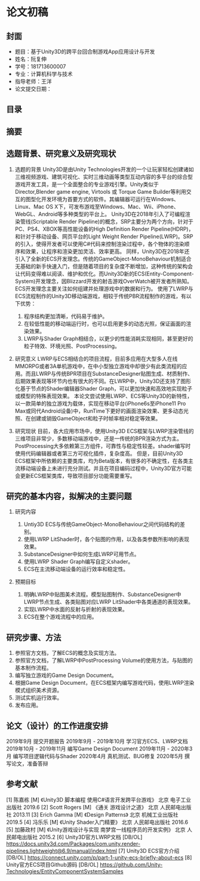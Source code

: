 # 论文初稿

## 封面 
- 题目：基于Unity3D的跨平台回合制游戏App应用设计与开发
- 姓名：阮复伸
- 学号：181713600007
- 专业：计算机科学与技术
- 指导老师：王洋
- 论文提交日期：

## 目录

## 摘要














## 选题背景、研究意义及研究现状
1. 选题的背景
    Unity3D是由Unity Technologies开发的一个让玩家轻松创建诸如三维视频游戏、建筑可视化、实时三维动画等类型互动内容的多平台的综合型游戏开发工具，是一个全面整合的专业游戏引擎。Unity类似于Director,Blender game engine, Virtools 或 Torque Game Builder等利用交互的图型化开发环境为首要方式的软件。其编辑器可运行在Windows、Linux、Mac OS X下，可发布游戏至Windows、Mac、Wii、iPhone、WebGL、Android等多种类型的平台上。
    Unity3D在2018年引入了可编程渲染管线(Scriptable Render Pipeline)的概念，SRP主要分为两个方向，针对于PC、PS4、XBOX等高性能设备的High Definition Render Pipeline(HDRP)，和针对于移动设备、网页平台的Light Weight Render Pipeline(LWRP)。SRP的引入，使得开发者可以使用C#代码来控制渲染过程中，各个物体的渲染顺序和效果，让程序和渲染更加灵活、效率更高。
    同样，Unity3D在2018年还引入了全新的ECS开发理念。传统的GameObject-MonoBehaviour机制适合无基础的新手快速入门，但是随着项目的复杂度不断增加，这种传统的架构会让代码变得难以阅读、维护和优化。而Unity3D新的ECS(Entity-Component-System)开发理念，因Blizzard开发的射击游戏OverWatch被开发者所熟知。ECS开发理念主要关注如何组建并处理游戏中的数据和行为。
    使用了LWRP与ECS流程制作的Unity3D移动端游戏，相较于传统PBR流程制作的游戏，有以下优势：
    1. 程序结构更加清晰，代码易于维护。
    2. 在较低性能的移动端运行时，也可以启用更多的动态光照，保证画面的渲染效果。
    3. LWRP与Shader Graph相结合，以更少的性能消耗实现相同，甚至更好的粒子特效、环境光照、PostProcessing。

2. 研究意义
    LWRP与ECS相结合的项目流程，目前多应用在大型多人在线MMORPG或者3A单机游戏中，在中小型独立游戏中却很少有此类流程的应用。而且LWRP与传统BPR项目在SubstanceDesigner贴图生成、材质制作、后期效果表现等环节内也有很大的不同。在LWRP中，Unity3D还支持了图形化基于节点的Shader编辑器Shader Graph，可以更加快速和高效地实现粒子或模型的特殊表现效果。
    本论文尝试使用LWRP、ECS等Unity3D的新特性，以一款简单的独立游戏为载体，实现在移动平台(iPhone6s至iPhone11 Pro Max或同代Android设备)中，RunTime下更好的画面渲染效果、更多动态光照、在创建或销毁GameObject和粒子时帧率相对稳定等效果。

3. 研究现状
    目前，各大应用市场中，使用Unity3D ECS框架与LWRP渲染管线的三维项目非常少，多数移动端游戏中，还是一传统的BPR渲染方式为主。PostProcessing大多依赖第三方组件，可靠性与稳定性较差。shader编写时使用代码编辑器或者第三方可视化插件，复杂度高。
    但是，目前Unity3D ECS框架中所依赖的主要类库，均为Beta版本，有很多的不确定性，在各类主流移动端设备上未进行充分测试。并且在项目编码过程中，Unity3D官方可能会更新ECS框架类库，导致项目部分功能需要重写。

## 研究的基本内容，拟解决的主要问题
1. 研究内容
   1. Untiy3D ECS与传统GameObject-MonoBehaviour之间代码结构的差别。
   2. 使用LWRP LitShader时，各个贴图的作用，以及各类参数所影响的表现效果。
   3. SubstanceDesigner中如何生成LWRP可用节点。
   4. 使用LWRP Shader Graph编写自定义shader。
   5. ECS在主流移动端设备的运行效率和稳定性。

2. 预期目标
   1. 明确LWRP中贴图美术流程。模型贴图制作、SubstanceDesigner中LWRP节点生成、各类贴图对应LWRP LitShader中各类通道的表现效果。
   2. 实现LWRP中水面的反射与折射的表现效果。
   3. ECS在整个游戏流程中的应用。

## 研究步骤、方法
1. 参照官方文档，了解ECS的概念及实现方法。
2. 参照官方文档，了解LWRP中PostProcessing Volume的使用方法，与贴图的基本制作流程。
3. 编写独立游戏的Game Design Document。
4. 根据Game Design Document，在ECS框架内编写游戏代码，使用LWRP渲染模式组织美术资源。
5. 测试实机运行效率。
6. 发布应用。

## 论文（设计）的工作进度安排
2019年9月 提交开题报告
2019年9月 - 2019年10月 学习官方ECS、LWRP文档
2019年10月 - 2019年11月 编写Game Design Document
2019年11月 - 2020年3月 编写项目逻辑代码与Shader
2020年4月 真机测试、BUG修复
2020年5月 撰写论文，准备答辩

## 参考文献
[1] 陈嘉栋 [M] 《Unity3D 脚本编程 使用C#语言开发跨平台游戏》 北京 电子工业出版社 2019.6
[2] Scott Rogers [M] 《通关 游戏设计之道》 北京 人民邮电出版社 2013.11
[3] Erich Gamma [M] 《Design Patterns》 北京 机械工业出版社 2019.5
[4] 冯乐乐 [M] 《Unity Shader入门精要》 北京 人民邮电出版社 2016.6
[5] 加藤政村 [M] 《Unity游戏设计与实现  南梦宫一线程序员的开发实例》 北京 人民邮电出版社 2015.2
[6] Unity3D官方LWRP文档 [DB/OL] https://docs.unity3d.com/Packages/com.unity.render-pipelines.lightweight@6.9/manual/index.html
[7] Unity3D ECS官方介绍 [DB/OL] https://connect.unity.com/p/part-1-unity-ecs-briefly-about-ecs
[8] Unity官方ECS项目Github源码 [DB/OL] https://github.com/Unity-Technologies/EntityComponentSystemSamples